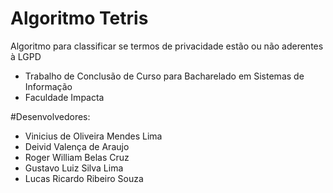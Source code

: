 # Algoritmo Tetris

Algoritmo para classificar se termos de privacidade estão ou não aderentes à LGPD
 - Trabalho de Conclusão de Curso para Bacharelado em Sistemas de Informação
 - Faculdade Impacta

#Desenvolvedores:

- Vinicius de Oliveira Mendes Lima
 - Deivid Valença de Araujo
 - Roger William Belas Cruz
 - Gustavo Luiz Silva Lima
 - Lucas Ricardo Ribeiro Souza
